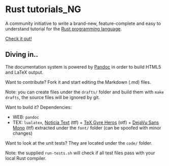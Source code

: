 Rust tutorials_NG
=================

A community initiative to write a brand-new, feature-complete and easy to understand tutorial for the [Rust programming language](http://www.rust-lang.org/).

[Check it out!](http://adrientetar.github.io/rust-tuts/)

Diving in..
-----------

The documentation system is powered by [Pandoc](http://johnmacfarlane.net/pandoc/) in order to build HTML5 and LaTeX output.

Want to contribute? Fork it and start editing the Markdown (.md) files.

Note: you can create files under the `drafts/` folder and build them with `make drafts`, the source files will be ignored by git.

Want to build it? Dependencies:

- WEB: `pandoc`
- TEX: `lualatex`, [Noticia Text](http://www.fontsquirrel.com/fonts/noticia-text) (ttf) + [TeX Gyre Heros](http://www.gust.org.pl/projects/e-foundry/tex-gyre/heros) (otf) + [DejaVu Sans Mono](http://dejavu-fonts.org/wiki/Download) (ttf) extracted under the `font/` folder (can be spoofed with minor changes)

Want to look at the unit tests? They are located under the `code/` folder.

Note: the supplied `run-tests.sh` will check if all test files pass with your local Rust compiler.